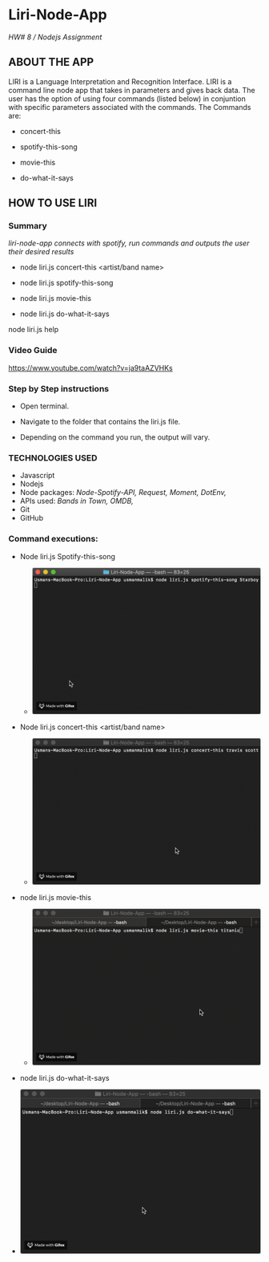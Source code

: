# Liri-Node-App
*HW# 8 / Nodejs Assignment*

## ABOUT THE APP
LIRI is a Language Interpretation and Recognition Interface. LIRI is a command line node app that takes in parameters and gives back data. The user has the option of using four commands (listed below) in conjuntion with specific parameters associated with the commands. The Commands are:

* concert-this

* spotify-this-song

* movie-this

* do-what-it-says

## HOW TO USE LIRI

### Summary
*liri-node-app connects with spotify, run commands and outputs the user their desired results*

* node liri.js concert-this <artist/band name>

* node liri.js spotify-this-song <song name>

* node liri.js movie-this <movie name>

* node liri.js do-what-it-says

node liri.js help
### Video Guide
 https://www.youtube.com/watch?v=ja9taAZVHKs 

### Step by Step instructions
* Open terminal.

* Navigate to the folder that contains the liri.js file.

* Depending on the command you run, the output will vary.

### TECHNOLOGIES USED
* Javascript
* Nodejs
* Node packages:
    *Node-Spotify-API,*
    *Request,*
    *Moment,*
    *DotEnv,*
* APIs used:
    *Bands in Town,*
    *OMDB,*
* Git
* GitHub

### Command executions:
* Node liri.js Spotify-this-song <song name>
    * ![!](https://github.com/maliksaabb/Liri-Node-App/blob/master/gifdemos/spotifythissong.gif)
    
* Node liri.js concert-this <artist/band name>
  * ![](https://github.com/maliksaabb/Liri-Node-App/blob/master/gifdemos/concertthis.gif)
  
* node liri.js movie-this <movie name>
  * ![](https://github.com/maliksaabb/Liri-Node-App/blob/master/gifdemos/moviethis.gif)

*  node liri.js do-what-it-says
  * ![](https://github.com/maliksaabb/Liri-Node-App/blob/master/gifdemos/dowhatitsays.gif)

